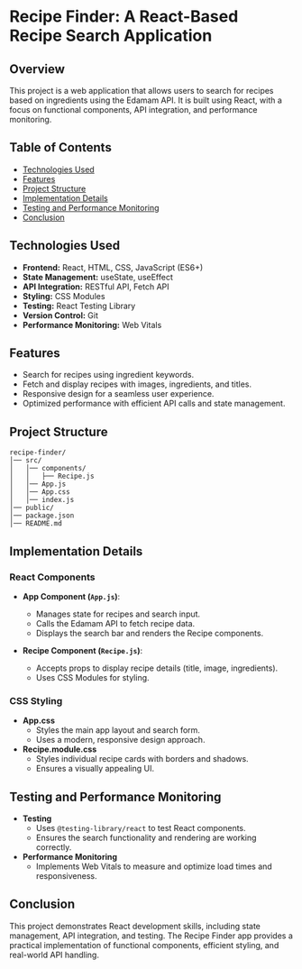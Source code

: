 # Recipe Finder: A React-Based Recipe Search Application

## Overview
This project is a web application that allows users to search for recipes based on ingredients using the Edamam API. It is built using React, with a focus on functional components, API integration, and performance monitoring.

## Table of Contents
- [Technologies Used](#technologies-used)
- [Features](#features)
- [Project Structure](#project-structure)
- [Implementation Details](#implementation-details)
- [Testing and Performance Monitoring](#testing-and-performance-monitoring)
- [Conclusion](#conclusion)

## Technologies Used
- **Frontend:** React, HTML, CSS, JavaScript (ES6+)
- **State Management:** useState, useEffect
- **API Integration:** RESTful API, Fetch API
- **Styling:** CSS Modules
- **Testing:** React Testing Library
- **Version Control:** Git
- **Performance Monitoring:** Web Vitals

## Features
- Search for recipes using ingredient keywords.
- Fetch and display recipes with images, ingredients, and titles.
- Responsive design for a seamless user experience.
- Optimized performance with efficient API calls and state management.

## Project Structure
```
recipe-finder/
│── src/
│   │── components/
│   │   ├── Recipe.js
│   │── App.js
│   │── App.css
│   │── index.js
│── public/
│── package.json
│── README.md
```

## Implementation Details
### **React Components**
- **App Component (`App.js`)**:
  - Manages state for recipes and search input.
  - Calls the Edamam API to fetch recipe data.
  - Displays the search bar and renders the Recipe components.

- **Recipe Component (`Recipe.js`)**:
  - Accepts props to display recipe details (title, image, ingredients).
  - Uses CSS Modules for styling.

### **CSS Styling**
- **App.css**
  - Styles the main app layout and search form.
  - Uses a modern, responsive design approach.
- **Recipe.module.css**
  - Styles individual recipe cards with borders and shadows.
  - Ensures a visually appealing UI.

## Testing and Performance Monitoring
- **Testing**
  - Uses `@testing-library/react` to test React components.
  - Ensures the search functionality and rendering are working correctly.
- **Performance Monitoring**
  - Implements Web Vitals to measure and optimize load times and responsiveness.

## Conclusion
This project demonstrates React development skills, including state management, API integration, and testing. The Recipe Finder app provides a practical implementation of functional components, efficient styling, and real-world API handling.

